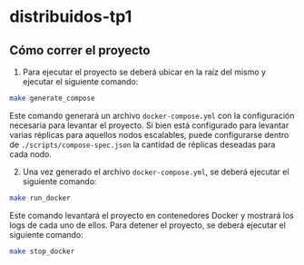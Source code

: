 # distribuidos-tp1

## Cómo correr el proyecto

1. Para ejecutar el proyecto se deberá ubicar en la raíz del mismo y ejecutar el siguiente comando:
```bash
make generate_compose
```

Este comando generará un archivo `docker-compose.yml` con la configuración necesaria para levantar el proyecto. Si bien está configurado para levantar varias réplicas para aquellos nodos escalables, puede configurarse dentro de `./scripts/compose-spec.json` la cantidad de réplicas deseadas para cada nodo.

2. Una vez generado el archivo `docker-compose.yml`, se deberá ejecutar el siguiente comando:
```bash
make run_docker
```

Este comando levantará el proyecto en contenedores Docker y mostrará los logs de cada uno de ellos. Para detener el proyecto, se deberá ejecutar el siguiente comando:
```bash
make stop_docker
```
